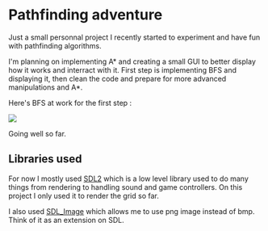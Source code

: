 # Pathfinding adventure

Just a small personnal project I recently started to experiment and have fun with pathfinding algorithms.

I'm planning on implementing A* and creating a small GUI to better display how it works and interract with it.
First step is implementing BFS and displaying it, then clean the code and prepare for more advanced manipulations and A*.

Here's BFS at work for the first step :

![](bfs2_low_quality.gif)

Going well so far.

## Libraries used

For now I mostly used [SDL2](https://libsdl.org/) which is a low level library used to do many things from rendering to handling sound and game controllers. 
On this project I only used it to render the grid so far.  

I also used [SDL_Image](https://www.libsdl.org/projects/SDL_image/) which allows me to use png image instead of bmp. Think of it as an extension on SDL.
